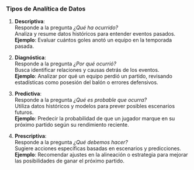 ### Tipos de Analítica de Datos

1. **Descriptiva**:  
   Responde a la pregunta *¿Qué ha ocurrido?*  
   Analiza y resume datos históricos para entender eventos pasados.  
   **Ejemplo**: Evaluar cuántos goles anotó un equipo en la temporada pasada.

2. **Diagnóstica**:  
   Responde a la pregunta *¿Por qué ocurrió?*  
   Busca identificar relaciones y causas detrás de los eventos.  
   **Ejemplo**: Analizar por qué un equipo perdió un partido, revisando estadísticas como posesión del balón o errores defensivos.

3. **Predictiva**:  
   Responde a la pregunta *¿Qué es probable que ocurra?*  
   Utiliza datos históricos y modelos para prever posibles escenarios futuros.  
   **Ejemplo**: Predecir la probabilidad de que un jugador marque en su próximo partido según su rendimiento reciente.

4. **Prescriptiva**:  
   Responde a la pregunta *¿Qué debemos hacer?*  
   Sugiere acciones específicas basadas en escenarios y predicciones.  
   **Ejemplo**: Recomendar ajustes en la alineación o estrategia para mejorar las posibilidades de ganar el próximo partido.
